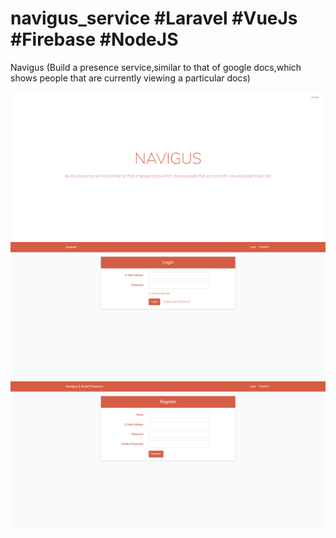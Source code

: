 # navigus_service #Laravel #VueJs #Firebase #NodeJS
Navigus (Build a presence service,similar to that of google docs,which shows people that are currently viewing a particular docs)

![](public/img/home.png)
![](public/img/login.png)
![](public/img/register.png)
